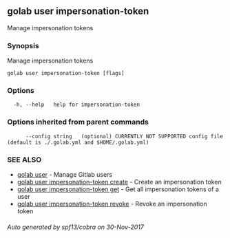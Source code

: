 ## golab user impersonation-token

Manage impersonation tokens

### Synopsis


Manage impersonation tokens

```
golab user impersonation-token [flags]
```

### Options

```
  -h, --help   help for impersonation-token
```

### Options inherited from parent commands

```
      --config string   (optional) CURRENTLY NOT SUPPORTED config file (default is ./.golab.yml and $HOME/.golab.yml)
```

### SEE ALSO
* [golab user](golab_user.md)	 - Manage Gitlab users
* [golab user impersonation-token create](golab_user_impersonation-token_create.md)	 - Create an impersonation token
* [golab user impersonation-token get](golab_user_impersonation-token_get.md)	 - Get all impersonation tokens of a user
* [golab user impersonation-token revoke](golab_user_impersonation-token_revoke.md)	 - Revoke an impersonation token

###### Auto generated by spf13/cobra on 30-Nov-2017

